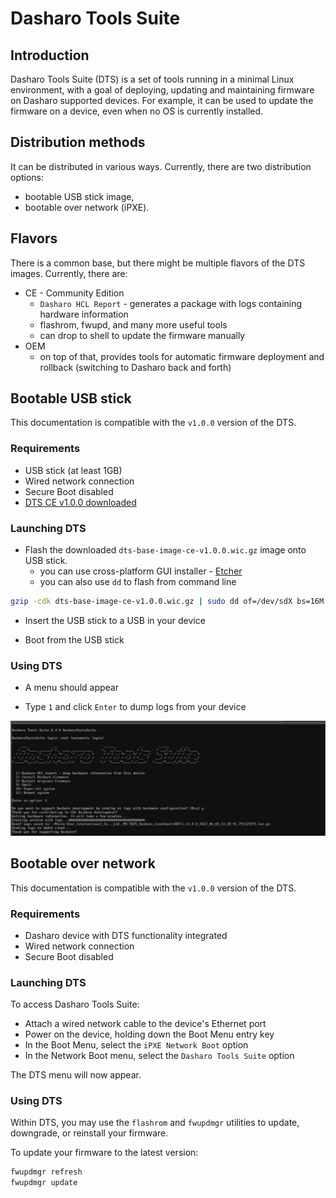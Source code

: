 # Dasharo Tools Suite

## Introduction

Dasharo Tools Suite (DTS) is a set of tools running in a minimal Linux
environment, with a goal of deploying, updating and maintaining firmware on
Dasharo supported devices. For example, it can be used to update the firmware
on a device, even when no OS is currently installed.

## Distribution methods

It can be distributed in various ways. Currently, there are two distribution
options:

* bootable USB stick image,
* bootable over network (iPXE).

## Flavors

There is a common base, but there might be multiple flavors of the DTS images.
Currently, there are:

* CE - Community Edition
    - `Dasharo HCL Report` - generates a package with logs containing hardware
      information
    - flashrom, fwupd, and many more useful tools
    - can drop to shell to update the firmware manually
* OEM
    - on top of that, provides tools for automatic firmware deployment and
      rollback (switching to Dasharo back and forth)

## Bootable USB stick

This documentation is compatible with the `v1.0.0` version of the DTS.

### Requirements

* USB stick (at least 1GB)
* Wired network connection
* Secure Boot disabled
* [DTS CE v1.0.0 downloaded](https://cloud.3mdeb.com/index.php/s/aB6dCdKLB33oZmC)

### Launching DTS

* Flash the downloaded `dts-base-image-ce-v1.0.0.wic.gz` image onto USB stick.
    - you can use cross-platform GUI installer - [Etcher](https://www.balena.io/etcher/)
    - you can also use `dd` to flash from command line

```bash
gzip -cdk dts-base-image-ce-v1.0.0.wic.gz | sudo dd of=/dev/sdX bs=16M status=progress conv=fdatasync
```

* Insert the USB stick to a USB in your device

* Boot from the USB stick

### Using DTS

* A menu should appear

* Type `1` and click `Enter` to dump logs from your device

![](../images/dts-hcl-run.png)

## Bootable over network

This documentation is compatible with the `v1.0.0` version of the DTS.

### Requirements

* Dasharo device with DTS functionality integrated
* Wired network connection
* Secure Boot disabled

### Launching DTS

To access Dasharo Tools Suite:

* Attach a wired network cable to the device's Ethernet port
* Power on the device, holding down the Boot Menu entry key
* In the Boot Menu, select the `iPXE Network Boot` option
* In the Network Boot menu, select the `Dasharo Tools Suite` option

The DTS menu will now appear.

### Using DTS

Within DTS, you may use the `flashrom` and `fwupdmgr` utilities to update,
downgrade, or reinstall your firmware.

To update your firmware to the latest version:

```bash
fwupdmgr refresh
fwupdmgr update
```
